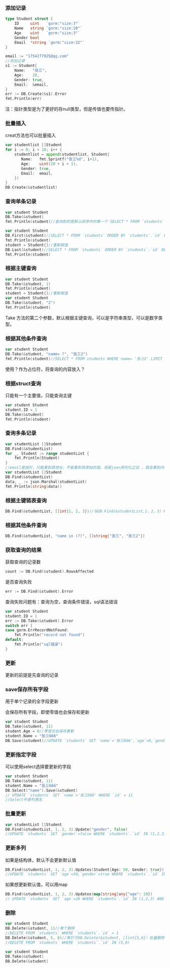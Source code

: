 ### 添加记录

```Go
type Student struct {
    ID     uint   `gorm:"size:3"`
    Name   string `gorm:"size:20"`
    Age    uint   `gorm:"size:3"`
    Gender bool
    Email  *string `gorm:"size:32"`
}
```

```Go
email := "1754277925@qq.com"
//添加记录
s1 := Student{
    Name:   "张三",
    Age:    20,
    Gender: true,
    Email:  &email,
}
err := DB.Create(&s1).Error
fmt.Println(err)
```

注：指针类型是为了更好的存null类型，但是传值也要传指针。

### 批量插入

creat方法也可以批量插入

```Go
var studentlist []Student
for i := 0; i < 10; i++ {
    studentlist = append(studentlist, Student{
       Name:   fmt.Sprintf("张三%d", i+1),
       Age:    uint(20 + i + 1),
       Gender: true,
       Email:  email,
    })
}
DB.Create(&studentlist)
```

### 查询单条记录

```Go
var student Student
DB.Take(&student)
fmt.Println(student)//查询到的是默认排序中的第一个 SELECT * FROM `students` LIMIT 1
```

```Go
var student Student
DB.First(&student)//SELECT * FROM `students` ORDER BY `students`.`id` LIMIT 1
fmt.Println(student)
student = Student{}//重新赋值
DB.Last(&student)//SELECT * FROM `students` ORDER BY `students`.`id` DESC LIMIT 1
fmt.Println(student)
```

### 根据主键查询

```Go
var student Student
DB.Take(&student, 1)
fmt.Println(student)
student = Student{}//重新赋值
var student Student
DB.Take(&student, "2")
fmt.Println(student)
```

Take 方法的第二个参数，默认根据主键查询，可以是字符串类型，可以是数字类型。

### 根据其他条件查询

```Go
var student Student
DB.Take(&student, "name= ?", "张三2")
fmt.Println(student)//SELECT * FROM students WHERE name= '张三2' LIMIT 1
```

使用？作为占位符，将查询的内容放入？

### 根据struct查询

只能有一个主要值，只能查询主键

```Go
var student Student
student.ID = 1
DB.Take(&student)
fmt.Println(student)
```

### 查询多条记录

```Go
var studentList []Student
DB.Find(&studentList)
for _, Student := range studentList {
    fmt.Println(Student)
}
//email是指针，只能看到其地址，不能看到其原始的值，但是json序列化之后 ，就会看到内容
var studentList []Student
DB.Find(&studentList)
data, _ := json.Marshal(studentList)
fmt.Println(string(data))
```

### 根据主键链表查询

```Go
DB.Find(&studentList, []int{1, 2, 3})//与DB.Find(&studentList,1，2，3）相同
```

### 根据其他条件查询

```Go
DB.Find(&studentList, "name in (?)", []string{"张三", "张三2"})
```

### 获取查询的结果

获取查询的记录数

```Go
count := DB.Find(&student).RowsAffected
```

是否查询失败

```Go
err := DB.Find(&student).Error
```

查询失败问题有：查询为空，查询条件错误，sql语法错误

```Go
var student Student
student.ID = 1
err := DB.Take(&student).Error
switch err {
case gorm.ErrRecordNotFound:
    fmt.Println("record not found")
default:
    fmt.Println("sql错误")
}
```

### 更新

更新的前提是先查询的记录

### save保存所有字段

用于单个记录的全字段更新

会保存所有字段，即使零值也会保存和更新

```Go
var student Student
DB.Take(&student, 11)
student.Age = 0//零值也会保存更新
student.Name = "张三666"
DB.Save(&student)//UPDATE `students` SET `name`='张三666',`age`=0,`gender`=true,`email`='1754277925@qq.com' WHERE `id` = 11
```

### 更新指定字段

可以使用select选择要更新的字段

```Go
var student Student
DB.Take(&student, 11)
student.Name = "张三666"
DB.Select("name").Save(&student)
// UPDATE `students` SET `name`='张三666' WHERE `id` = 11
//Select中是列表名
```

### 批量更新

```Go
var studentList []Student
DB.Find(&studentList, 1, 2, 3).Update("gender", false)
//UPDATE `students` SET `gender`=false WHERE `students`.`id` IN (1,2,3) AND `id` IN (1,2,3)
```

### 更新多列

如果是结构体，默认不会更新默认值

```Go
DB.Find(&studentList, 1, 2, 3).Updates(Student{Age: 50, Gender: true})
//UPDATE `students` SET `age`=50,`gender`=true WHERE `students`.`id` IN (1,2,3) AND `id` IN (1,2,3)
```

如果想更新默认值，可以用map

```Go
DB.Find(&studentList, 1, 2, 3).Updates(map[string]any{"age": 20})
// UPDATE `students` SET `age`=20 WHERE `students`.`id` IN (1,2,3) AND `id` IN (1,2,3)
```

### 删除

```Go
var student Student
DB.Delete(&student, 1)//单个删除
//DELETE FROM `students` WHERE `students`.`id` = 1
DB.Delete(&student, 5, 6)//等价于DB.Delete(&student, []int{5,6}）批量删除
//DELETE FROM `students` WHERE `students`.`id` IN (5,6)
```

```Go
var student Student
DB.Take(&student)
DB.Delete(&student)
```
